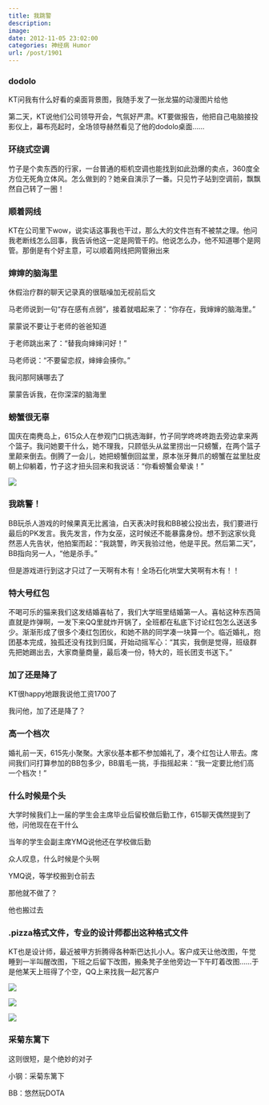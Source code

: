 ```yaml
---
title: 我跳警
description: 
image: 
date: 2012-11-05 23:02:00
categories: 神经病 Humor
url: /post/1901
---
```


### dodolo

KT问我有什么好看的桌面背景图，我随手发了一张龙猫的动漫图片给他

第二天，KT说他们公司领导开会，气氛好严肃。KT要做报告，他把自己电脑接投影仪上，幕布亮起时，全场领导赫然看见了他的dodolo桌面……

### 环绕式空调

竹子是个卖东西的行家，一台普通的柜机空调也能找到如此劲爆的卖点，360度全方位无死角立体风。怎么做到的？她亲自演示了一番。只见竹子站到空调前，飘飘然自己转了一圈！

### 顺着网线

KT在公司里下wow，说实话这事我也干过，那么大的文件岂有不被禁之理。他问我老断线怎么回事，我告诉他这一定是网管干的。他说怎么办，他不知道哪个是网管。那倒是有个好主意，可以顺着网线把网管揪出来

### 婶婶的脑海里

休假治疗群的聊天记录真的很聒噪加无视前后文

马老师说到一句“存在感有点弱”，接着就唱起来了：“你存在，我婶婶的脑海里。”

蒙蒙说不要让于老师的爸爸知道

于老师跳出来了：“替我向婶婶问好！”

马老师说：“不要留恋叔，婶婶会揍你。”

我问那阿姨哪去了

蒙蒙告诉我，在你深深的脑海里

### 螃蟹很无辜

国庆在南麂岛上，615众人在参观门口挑选海鲜，竹子同学咚咚咚跑去旁边拿来两个篮子。我问她要干什么，她不理我，只顾低头从盆里捞出一只螃蟹，在两个篮子里颠来倒去。倒腾了一会儿，她把螃蟹倒回盆里，原本张牙舞爪的螃蟹在盆里肚皮朝上仰躺着，竹子这才扭头回来和我说话：“你看螃蟹会晕诶！”

![](https://cdn.victor42.work/posts/2012-11/11-05/1.jpg)

### 我跳警！

BB玩杀人游戏的时候果真无比酱油，白天表决时我和BB被公投出去，我们要进行最后的PK发言。我先发言，作为女巫，这时候还不能暴露身份。想不到这家伙竟然恶人先告状，他拍案而起：“我跳警，昨天我验过他，他是平民。然后第二天”，BB指向另一人，“他是杀手。”

但是游戏进行到这才只过了一天啊有木有！全场石化哄堂大笑啊有木有！！

### 特大号红包

不喝可乐的猫来我们这发结婚喜帖了，我们大学班里结婚第一人。喜帖这种东西简直就是炸弹啊，一发下来QQ里就炸开锅了，全班都在私底下讨论红包怎么送送多少。渐渐形成了很多个凑红包团伙，和她不熟的同学凑一块算一个。临近婚礼，抱团基本完成，独孤还没有找到归属，开始动摇军心：“其实，我倒是觉得，班级群先把她踢出去，大家商量商量，最后凑一份，特大的，班长团支书送下。”

### 加了还是降了

KT很happy地跟我说他工资1700了

我问他，加了还是降了？

### 高一个档次

婚礼前一天，615先小聚聚。大家伙基本都不参加婚礼了，凑个红包让人带去。席间我们问打算参加的BB包多少，BB眉毛一挑，手指摇起来：“我一定要比他们高一个档次！”

### 什么时候是个头

大学时候我们上一届的学生会主席毕业后留校做后勤工作，615聊天偶然提到了他，问他现在在干什么

当年的学生会副主席YMQ说他还在学校做后勤

众人叹息，什么时候是个头啊

YMQ说，等学校搬到仓前去

那他就不做了？

他也搬过去

### .pizza格式文件，专业的设计师都出这种格式文件

KT也是设计师，最近被甲方折腾得各种斯巴达扎小人。客户成天让他改图，午觉睡到一半叫醒改图，下班之后留下改图，搬条凳子坐他旁边一下午盯着改图……于是他某天上班得了个空，QQ上来找我一起咒客户

![](https://cdn.victor42.work/posts/2012-11/11-05/2.jpg)

![](https://cdn.victor42.work/posts/2012-11/11-05/3.jpg)

![](https://cdn.victor42.work/posts/2012-11/11-05/4.jpg)

### 采菊东篱下

这则很短，是个绝妙的对子

小钢：采菊东篱下

BB：悠然玩DOTA